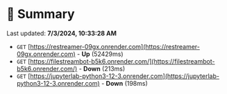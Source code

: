 # 📖 Summary
Last updated: **7/3/2024, 10:33:28 AM**

- `GET` [https://restreamer-09gx.onrender.com](https://restreamer-09gx.onrender.com) - **Up** (52429ms)
- `GET` [https://filestreambot-b5k6.onrender.com/](https://filestreambot-b5k6.onrender.com/) - **Down** (213ms)
- `GET` [https://jupyterlab-python3-12-3.onrender.com](https://jupyterlab-python3-12-3.onrender.com) - **Down** (198ms)
